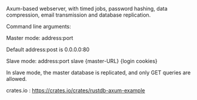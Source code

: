 Axum-based webserver, with timed jobs, password hashing, data compression, email transmission and database replication.

Command line arguments:

Master mode: address:port 

Default address:post is 0.0.0.0:80

Slave mode: address:port slave  {master-URL} {login cookies}

In slave mode, the master database is replicated, and only GET queries are allowed.

crates.io : https://crates.io/crates/rustdb-axum-example